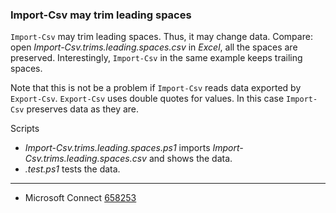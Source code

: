 
### Import-Csv may trim leading spaces

`Import-Csv` may trim leading spaces. Thus, it may change data. Compare: open
*Import-Csv.trims.leading.spaces.csv* in *Excel*, all the spaces are preserved.
Interestingly, `Import-Csv` in the same example keeps trailing spaces.

Note that this is not be a problem if `Import-Csv` reads data exported by
`Export-Csv`. `Export-Csv` uses double quotes for values. In this case
`Import-Csv` preserves data as they are.

Scripts

- *Import-Csv.trims.leading.spaces.ps1* imports *Import-Csv.trims.leading.spaces.csv* and shows the data.
- *.test.ps1* tests the data.

---

- Microsoft Connect [658253](https://connect.microsoft.com/PowerShell/feedback/details/658253)

